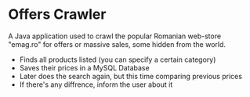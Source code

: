 # Offers Crawler

A Java application used to crawl the popular Romanian web-store "emag.ro" for offers or massive sales, some hidden from the world.

  - Finds all products listed (you can specify a certain category)
  - Saves their prices in a MySQL Database
  - Later does the search again, but this time comparing previous prices
  - If there's any diffrence, inform the user about it
